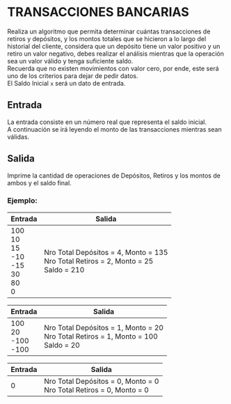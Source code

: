 # TRANSACCIONES BANCARIAS

Realiza un algoritmo que permita determinar cuántas transacciones de retiros y depósitos, y los montos totales que se hicieron a lo largo del historial del cliente, considera que un depósito tiene un valor positivo y un retiro un valor negativo, debes realizar el análisis mientras que la operación sea un valor válido y tenga suficiente saldo.  
Recuerda que no existen movimientos con valor cero, por ende, este será uno de los criterios para dejar de pedir datos.  
El Saldo Inicial `x` será un dato de entrada.

## Entrada

La entrada consiste en un número real que representa el saldo inicial.  
A continuación se irá leyendo el monto de las transacciones mientras sean válidas.

## Salida

Imprime la cantidad de operaciones de Depósitos, Retiros y los montos de ambos y el saldo final.

### Ejemplo:

| **Entrada** | **Salida** |
|------------|------------|
| 100 <br> 10 <br> 15 <br> -10 <br> -15 <br> 30 <br> 80 <br> 0 | Nro Total Depósitos = 4, Monto = 135 <br> Nro Total Retiros = 2, Monto = 25 <br> Saldo = 210 |

| **Entrada** | **Salida** |
|------------|------------|
| 100 <br> 20 <br> -100 <br> -100 | Nro Total Depósitos = 1, Monto = 20 <br> Nro Total Retiros = 1, Monto = 100 <br> Saldo = 20 |

| **Entrada** | **Salida** |
|------------|------------|
| 0 | Nro Total Depósitos = 0, Monto = 0 <br> Nro Total Retiros = 0, Monto = 0 |
